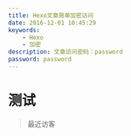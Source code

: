 ```yaml
---
title: Hexo文章简单加密访问
date: 2016-12-01 10:45:29
keywords:
	- Hexo
	- 加密
description: 文章访问密码：password
password: password
---
```


# 测试
> 最近访客


